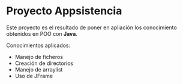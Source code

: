 # Proyecto Appsistencia
Este proyecto es el resultado de poner en apliación los conocimiento obtenidos en POO con **Java**.

Conocimientos aplicados:
* Manejo de ficheros
* Creación de directorios
* Manejo de arraylist
* Uso de JFrame
